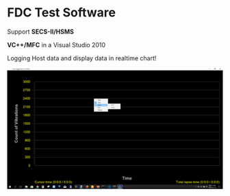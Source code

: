 # FDC Test Software
Support **SECS-II/HSMS**

**VC++/MFC** in a Visual Studio 2010


Logging Host data and display data in realtime chart!

![](/images/FDC-Logger.png)
